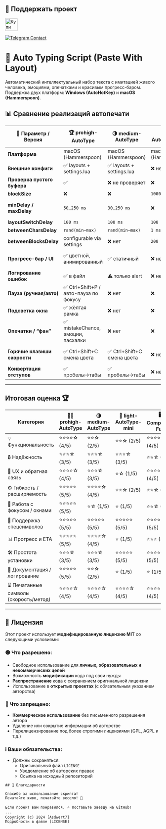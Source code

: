 ## 🎁 Поддержать проект  
<p align="left">
  <a href="https://boosty.to/asdwert7?share=ios_blog_link" target="_blank">
    <img src="https://cdn.buymeacoffee.com/buttons/v2/default-yellow.png" alt="Купи мне кофе))" height="40">
  </a>
</p>

<a href="https://t.me/Asdwert7" target="_blank">
  <img src="https://img.shields.io/badge/Telegram-💬_Личная_связь-26A5E4?style=for-the-badge&logo=telegram&logoColor=white" alt="Telegram Contact">
</a>

# 🚀 Auto Typing Script (Paste With Layout)
Автоматический интеллектуальный набор текста с имитацией живого человека, эмоциями, опечатками и красивым прогресс-баром.  
Поддержка двух платформ: **Windows (AutoHotKey)** и **macOS (Hammerspoon)**.

## 📊 Сравнение реализаций автопечати

| 🔧 Параметр / Версия                 | 🏆 prohigh-AutoType                       | 🌗 medium-AutoType                    | 🌱 light-AutoType-mini                | 🖥️ Competitor Full (AHK)             | 💡 Competitor Light (AHK-light)         |
|-------------------------------------|-------------------------------------------|---------------------------------------|---------------------------------------|---------------------------------------|-----------------------------------------|
| **Платформа**                      | macOS (Hammerspoon)                       | macOS (Hammerspoon)                   | macOS (Hammerspoon)                   | Windows (AutoHotkey)                  | Windows (AutoHotkey)                    |
| **Внешние конфиги**                | ✅ layouts + settings.lua                 | ✅ layouts + settings.lua             | ❌ нет                                | ❌ нет                                | ❌ нет                                  |
| **Проверка пустого буфера**        | ✅                                        | ❌ не проверяет                       | ❌                                     | ✅                                    | ✅                                      |
| **blockSize**                       | ❌                                        | ❌                                    | `10000`                               | ❌                                     | ❌                                      |
| **minDelay / maxDelay**            | `50…250 ms`                               | `30…250 ms`                           | ❌                                     | ❌ (`charDelay=10 ms`)                 | ❌ (`charDelay=100 ms`)                 |
| **layoutSwitchDelay**              | `100 ms`                                  | `100 ms`                              | `100 ms`                              | `Sleep 100 ms`                        | `Sleep 100 ms`                          |
| **betweenCharsDelay**              | `rand(min–max)`                           | `rand(min–max)`                       | `1 ms`                                | `10 ms`                               | `100 ms`                                |
| **betweenBlocksDelay**             | configurable via settings                | ❌ нет                                | `200 ms`                              | ❌                                     | ❌                                      |
| **Прогресс-бар / UI**              | ✅ цветной, анимированный                  | ✅ статичный                          | ❌ нет                                | ✅ GUI Progress + текст               | ❌                                      |
| **Логирование ошибок**             | ✅ в файл                                  | ⚠️ только alert                       | ❌ нет                                | ❌ нет                                | ❌ нет                                  |
| **Пауза (ручная/авто)**            | ✅ Ctrl+Shift+P / авто-пауза по фокусу      | ❌ нет                                | ❌                                     | ✅ Ctrl+P / Esc отмена                 | ❌                                      |
| **Подсветка окна**                 | ✅ жёлтая рамка                            | ❌ нет                                | ❌                                     | ❌ нет                                | ❌ нет                                  |
| **Опечатки / “фан”**               | ✅ mistakeChance, эмоции, пасхалки         | ❌ нет                                | ❌                                     | ❌ нет                                | ❌ нет                                  |
| **Горячие клавиши скорости**       | ✅ Ctrl+Shift+C смена цвета                | ✅ Ctrl+Shift+C смена цвета           | ❌ нет                                | ✅ Ctrl+Alt+→/←                        | ❌                                      |
| **Конвертация отступов**           | ✅ пробелы→табы                             | ✅ пробелы→табы                        | ❌ нет                                | ❌ нет                                | ❌ нет                                  |

---
## Итоговая оценка 🏆

| Категория                            | 🧛🏻 prohigh-AutoType | 🌗 medium-AutoType | 🌱 light-AutoType-mini | 🖥️ Competitor Full | 💡 Competitor Light |
|--------------------------------------|--------------------|--------------------|-----------------------|--------------------|---------------------|
| 💡 Функциональность                  | ⭐⭐⭐⭐☆ (4/5)       | ⭐⭐☆ (2/5)         | ⭐⭐☆ (2/5)            | ⭐⭐⭐⭐☆ (4/5)       | ⭐⭐⭐☆ (3/5)         |
| 🔒 Надёжность                        | ⭐⭐⭐☆ (3/5)        | ⭐⭐⭐☆ (3/5)        | ⭐⭐⭐☆ (3/5)           | ⭐⭐☆ (2/5)         | ⭐⭐⭐☆ (3/5)         |
| 🎨 UX и обратная связь               | ⭐⭐⭐⭐☆ (4/5)       | ⭐⭐⭐☆ (3/5)        | ⭐☆ (1/5)             | ⭐⭐⭐⭐☆ (4/5)       | ⭐⭐☆ (2/5)         |
| ⚙️ Гибкость / расширяемость          | ⭐⭐⭐⭐⭐ (5/5)       | ⭐⭐⭐⭐☆ (4/5)      | ⭐⭐☆ (2/5)            | ⭐⭐☆ (2/5)         | ⭐⭐☆ (2/5)         |
| 🔲 Работа с фокусом / окнами         | ⭐⭐⭐⭐⭐ (5/5)       | ⭐☆ (1/5)          | ⭐ (1/5)              | ⭐⭐☆ (2/5)         | ⭐ (1/5)           |
| 📎 Поддержка спецсимволов            | ⭐⭐⭐⭐⭐ (5/5)       | ⭐⭐⭐⭐⭐ (5/5)      | ⭐⭐⭐⭐⭐ (5/5)          | ⭐⭐⭐⭐⭐ (5/5)       | ⭐⭐⭐⭐⭐ (5/5)       |
| 📊 Прогресс и ETA                    | ⭐⭐⭐⭐⭐ (5/5)       | ⭐⭐⭐⭐☆ (4/5)      | ⭐ (1/5)              | ⭐⭐⭐ (3/5)         | ⭐ (1/5)           |
| 🛠️ Простота установки                | ⭐⭐⭐☆ (3/5)        | ⭐⭐⭐☆ (3/5)        | ⭐⭐⭐⭐⭐ (5/5)          | ⭐⭐⭐⭐⭐ (5/5)       | ⭐⭐⭐⭐⭐ (5/5)       |
| 📖 Документация / логирование         | ⭐⭐⭐⭐⭐ (5/5)       | ⭐⭐☆ (2/5)        | ⭐ (1/5)              | ⭐ (1/5)           | ⭐ (1/5)           |
| ⌛ Печатанные символы (скорость/метод)| ⭐⭐⭐⭐☆ (4/5)       | ⭐⭐⭐⭐☆ (4/5)      | ⭐⭐⭐⭐☆ (4/5)          | ⭐⭐⭐⭐☆ (4/5)       | ⭐⭐⭐⭐☆ (4/5)       |

---

## 📜 Лицензия

Этот проект использует **модифицированную лицензию MIT** со следующими условиями:

### 🟢 Что разрешено:
- Свободное использование для **личных, образовательных и некоммерческих целей**
- Возможность **модификации** кода под свои нужды
- **Распространение** кода с сохранением оригинальной лицензии
- Использование в **открытых проектах** (с обязательным указанием авторства)

### 🔴 Что запрещено:
- **Коммерческое использование** без письменного разрешения автора
- Удаление или сокрытие информации об авторстве
- Перелицензирование под более строгими лицензиями (GPL, AGPL и т.д.)

### ℹ️ Ваши обязательства:
- Должны сохраняться:
  - Оригинальный файл `LICENSE`
  - Уведомление об авторских правах
  - Ссылка на исходный репозиторий

```text
## 🌟 Благодарности

Спасибо за использование скрипта!  
Печатайте живо, печатайте весело! 🚀

Если проект вам понравился, ⭐️ поставьте звезду на GitHub!
---
Copyright (c) 2024 [Asdwert7]
Подробности в файле [LICENSE]
